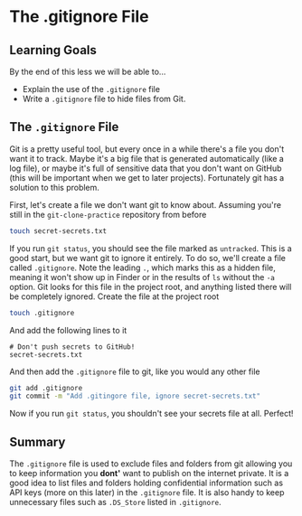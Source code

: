 # The .gitignore File

## Learning Goals

By the end of this less we will be able to...

- Explain the use of the `.gitignore` file
- Write a `.gitignore` file to hide files from Git.

## The `.gitignore` File

Git is a pretty useful tool, but every once in a while there's a file you don't want it to track. Maybe it's a big file that is generated automatically (like a log file), or maybe it's full of sensitive data that you don't want on GitHub (this will be important when we get to later projects). Fortunately git has a solution to this problem.

First, let's create a file we don't want git to know about. Assuming you're still in the `git-clone-practice` repository from before

```bash
touch secret-secrets.txt
```

If you run `git status`, you should see the file marked as `untracked`. This is a good start, but we want git to ignore it entirely. To do so, we'll create a file called `.gitignore`. Note the leading `.`, which marks this as a hidden file, meaning it won't show up in Finder or in the results of `ls` without the `-a` option. Git looks for this file in the project root, and anything listed there will be completely ignored. Create the file at the project root

```bash
touch .gitignore
```

And add the following lines to it

```gitignore
# Don't push secrets to GitHub!
secret-secrets.txt
```

And then add the `.gitignore` file to git, like you would any other file

```bash
git add .gitignore
git commit -m "Add .gitingore file, ignore secret-secrets.txt"
```

Now if you run `git status`, you shouldn't see your secrets file at all. Perfect!

## Summary

The `.gitignore` file is used to exclude files and folders from git allowing you to keep information you **dont'** want to publish on the internet private.  It is a good idea to list files and folders holding confidential information such as API keys (more on this later) in the `.gitignore` file.  It is also handy to keep unnecessary files such as `.DS_Store` listed in `.gitignore`.